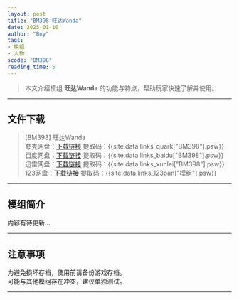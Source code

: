 ```yaml
---
layout: post
title: "BM398 旺达Wanda"
date: 2025-01-10
author: "Bny"
tags: 
- 模组
- 人物
scode: "BM398"
reading_time: 5
---
```


> 本文介绍模组 **旺达Wanda** 的功能与特点，帮助玩家快速了解并使用。

---

## 文件下载

> [BM398] 旺达Wanda  
夸克网盘：[下载链接]({{site.data.links_quark["BM398"].url}}) 提取码：{{site.data.links_quark["BM398"].psw}}  
百度网盘：[下载链接]({{site.data.links_baidu["BM398"].url}}) 提取码：{{site.data.links_baidu["BM398"].psw}}  
迅雷网盘：[下载链接]({{site.data.links_xunlei["BM398"].url}}) 提取码：{{site.data.links_xunlei["BM398"].psw}}  
123网盘：[下载链接]({{site.data.links_123pan["模组"].url}}) 提取码：{{site.data.links_123pan["模组"].psw}}  

---

## 模组简介

>  
内容有待更新...  

---

## 注意事项

>  
为避免损坏存档，使用前请备份游戏存档。  
可能与其他模组存在冲突，建议单独测试。  

---

